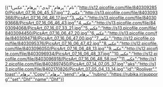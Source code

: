 [{"نام":"پرهام","آیدی":"پرهام","عکس1":"http://s12.picofile.com/file/8403092850/PicsArt_07_16_06_45_57.jpg","عکس2":"http://s13.picofile.com/file/8403093368/PicsArt_07_16_06_46_17.jpg","عکس3":"http://s13.picofile.com/file/8403093668/PicsArt_07_16_06_46_43.jpg","عکس4":"http://s13.picofile.com/file/8403094068/PicsArt_07_16_07_33_21.jpg","عکس5":"http://s13.picofile.com/file/8403094450/PicsArt_07_16_06_47_20.jpg","عکس6":"http://s13.picofile.com/file/8403094718/PicsArt_07_16_06_47_00.jpg","عکس7":"http://s12.picofile.com/file/8403095376/PicsArt_07_16_06_47_42.jpg","عکس8":"http://s12.picofile.com/file/8403096050/PicsArt_07_16_06_48_13.jpg","عکس9":"http://s12.picofile.com/file/8403096934/PicsArt_07_16_06_48_37.jpg","عکس10":"http://s12.picofile.com/file/8403096918/PicsArt_07_16_06_48_58.jpg","عکس11":"http://s12.picofile.com/file/8402897450/PicsArt_07_14_07_05_37.jpg","aks":"http://s13.picofile.com/file/8402170826/PicsArt_07_05_04_13_14.jpg","id":"Rooliver","toast":"پرهام","Copy":"پرهام","send":"پرهام","rubino":"https://rubika.ir/aupporg","set":"Dhf","name":"Dhf"}]
